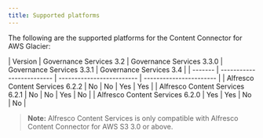 ```yaml
---
title: Supported platforms
---
```


The following are the supported platforms for the Content Connector for AWS Glacier:

| Version | Governance Services 3.2 | Governance Services 3.3.0 | Governance Services 3.3.1 | Governance Services 3.4 |
| ------- | ------------------------- | ------------------------- | ----------------------- |
| Alfresco Content Services 6.2.2 | No | No | Yes | Yes |
| Alfresco Content Services 6.2.1 | No | No | Yes | No |
| Alfresco Content Services 6.2.0 | Yes | Yes | No | No |

> **Note:** Alfresco Content Services is only compatible with Alfresco Content Connector for AWS S3 3.0 or above.

